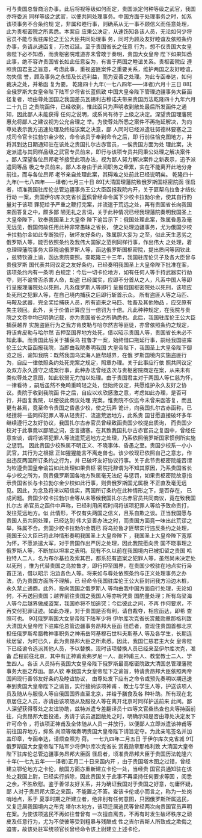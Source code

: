 <!-- { "loadSidebar": true } -->
可与贵国总督商洽办事。此后将视等级如何而定，贵国派定何种等级之武官，我国亦将委派
同样等级之武官，以便共同处理事务。中国方面于处理事务之时，如系该项事务不合条约规
定，非属和睦行事，则确系从无一事不顾信义而任意处理，此为贵枢密院之所素悉。本案自
应秉公决定，从速饬知各该人员，无论如何少将官员不能与我驻库伦之王公大臣共同处理事
务，同时为顾及友好睦谊及依照条约办事，务请从速函复，万勿迟延。至于贵国省长之任意
行为，想不仅贵国大女皇帝陛下必不知悉，而贵枢密院难道亦未曾敢于奏明，贵国大女皇帝
陛下如果知悉此事，绝不容许贵国省长如此任意妄为，有害于两国之睦谊关系。贵枢密院应
遵照贵国君主之旨意，考虑此事，重视盗匪案件之重要关系，维护两国之友好睦谊，勿失信
誉，顾及事务之永恒及长远利益，而为妥善之处理。为此专函奉达，如何裁决之处，并希函
复为要。
乾隆四十九年(一七八四年——译者)六月十三日
88全俄罗斯大女皇帝陛下陆军少将省长蓝佩致
中国大皇帝陛下管理边疆事务大臣函
径复者，顷由尊处回国之我国差员瓦锡利古穆诺夫带来贵国历法乾隆四十九年六月二十九日
之贵院函件，已经收到。惟此函只为声明收到敝处最后所发函件之通知，因此鄙人未能获得
任何之说明，或系尚有待于上级之决定。深望贵国理藩院惠允将鄙人之建议视为公允合理之
举。为使尊处所悉之案件不再拖延解决，为向尊处表示我方迅速处理及终结该案之决意，鄙
人同时已经派遣驻努德林要塞之卫戍司令官卡拉勃尔金少校，命令该员于奉到命令之后，即
行前往恰克图地方，并将其到达日期通知驻在该处之贵国扎尔古赤官员，一俟贵国方面为处
理此案，决定派遣与其同样品级之武官专员前来，即行与该项专员共同秉公处理之解决案件
。鄙人深望各位昂邦老爷接受此项办法，视为鄙人努力解决案件之新表示，迅予派遣同等品
极之专员前来。鄙人本身由于此间职务之牵累，实在不能离开此地分身前往，而与各位昂邦
老爷亲自处理此案，其碍难之处前此已经说明矣。
乾隆四十九年(一七八四年——译者)七月三十日
89大清国理藩院致俄罗斯国枢密院函
径启者，顷准我国驻库伦总管边疆事务王公大臣函报我院内开，关于匪帮乌拉鲁才结伙行劫
一案，贵国伊尔库次克省长蓝佩曾经命令属下少校卡拉勃尔金，使其自行酌量对于该项
罪犯给予严重之鞭打完案，并流遣于荒远之处，再有贵国省长向我国来函答复之中，颇多鄙
陋无礼之言词，关于此种情况已经我理藩院奏明我国圣上大皇帝陛下，钦奉我国圣上大皇帝
陛下谕旨示下：俄国处理此案，殊属昏愚及毫无远见，俄国何故任用此种非常愚昧之省长，
使之处理边疆事务，尤为俄国少校卡拉勃尔金如此专断独行，破坏友好条约，殊属胆大妄为
之至，似此天生恶劣之俄罗斯人等，能否依照条约及我伟大国家之范例同样行事，作出伟大
之处理，着总理理藩院事务大臣晓谕俄罗斯人等，函达俄罗斯国枢密院，提出质问等因钦此
，兹特钦遵上谕，函达贵院查照。查乾隆三十三年，我国驻库伦贝子及各大臣曾与贵俄罗斯
国代表共同议定之友好条约，已经奏明我国圣上大皇帝陛下批准在案，该项条约内有一条明
白规定：今后一切卡伦地方，如有任何人等手持武器实行劫夺，则不谕曾否杀害人命，劫盗
已经属实，应即不分首从之人，凡系中国人等即行呈报理藩院处以死刑，凡系俄罗斯人等即行
呈报俄国枢密院处以死刑，该项应处死刑之犯罪人等，在自己境内捕获之后即行斩首示众。
所有盗匪人等之马匹、马鞍及武器，完全奖给捕获人员，所有盗来之马匹、牲畜及其他物品
，应交原有失主领回。此外，关于价值计算应当一倍罚为十倍。凡此种种规定，在我院与贵
院之文卷中均已明确记载，亦为贵国省长之所确悉也。此后，我国驻库伦王公大臣捕获越界
实施盗匪行为之我方肯皮勒与哈尔然吉等匪徒，亦曾依照条约之规定，将该肯皮勒与哈尔然
吉押至国界地方处死，借以昭示贵国人等，贵国省长未必不知此事。而贵国此后关于捕获乌
拉鲁才一案，始终借口拖延行事，嗣经我国驻库伦王公大臣函报我院，当即由我院奏明我国
大皇帝陛下，我国圣上大皇帝陛下御览之后，谕知我院：既然我国乌梁海人匪帮越界，在俄
罗斯国境内实施盗匪行为，自应一律依照条约处死完案之规定，照章办理。关于此事应行依
照共同议定及双方永久遵守之成案行事，此种办法曾经迭次与贵枢密院商定在案，从来未有
类似尊处之意图，如此软弱无力加以处理。由于贵国君主对于两国人等仁慈为怀，一律看待
，嗣后虽然不免畸重畸轻之处，但始终议定，共愿维护永久友好之协议。贵院于收到我院函
件之后，自应以欢欣感激之意，考虑如此办理，是否可行，并函复我院，以便彼此商议处理
完案。惟贵院不仅迄今未曾来函答复，而且更有甚焉，竟至命令贵国之昏愚少校，使之玩弄
诡计，向我国扎尔古赤函称，已经擅将一些同样犯罪人等从轻责打、流遣荒远地方，此系贵
国甘愿直接破坏多年继续遵行之友好协议，我国扎尔古赤官员曾经致函贵国少校提出质询，
而贵国少校对于此事竟以鄙陋之词，空言搪塞。在其致我国扎尔古赤官员之复函中，曾经任
意空谈，谓将该项犯罪人等流遣荒远地方之处理，乃系依照俄罗斯国家惯例所实施之惩罚。
因此贵国少校殊属不明正义、不晓事体、昏愚之至。贵国少校系一小小武官，其行为之根据
正如猩猩能言不离走兽也。该少校现已依照自己之意志，作出违反两国所订条约之行为，并
已破坏友好协议行事。关于此节贵枢密院能否谓为钦遵贵国皇帝谕旨如此处理如果贵枢
密院托辞谓为不知其原因，乃系贵国省长与少校之所为，则贵俄罗斯国各地方殊属毫无法纪
与惩罚，如果贵枢密院故意指示贵国省长与卡拉勃尔金少校如此行事，则贵俄罗斯国尤属极
不正直及毫无远见。因此，为念及将来以昭信实，两国所订条约在此种情形之下，是否存在，
已成问题。贵国少校卡拉勃尔金等从未等候我国扎尔古赤官员共同商议，竟在致我国扎尔古
赤官员之函件中声称，已经利用闲暇时间将该项犯罪人等给予致命责打，发往荒远地方。似
此情形，不仅有失两国之信义，且系自欺之谈。正当我国愿与贵国人员共同处理，已经达到
伟大妥善办法之时，而贵国方面竟一味出此荒谬之举，殊属不合。贵国少校卡拉勃尔金既已
将乌拉鲁才匪帮实行违反条约之处理，我国王公大臣已将此种情形奏明我国圣上大皇帝陛下
，我国圣上大皇帝陛下宽厚为怀，不愿派遣大军，对于贵国作出严厉之处理，因此我院愿向贵
国不晓事理之俄罗斯人等，不断加以坦率之表明。现有不久以前在我国境内已被扣留之贵国
哈拉特人二人，名为布尔基拉及索其巴，都系犯有盗案之犯罪人等，虽然尚未决定处以死刑
，惟为代替贵国之乌拉鲁才，即行押至国界，在贵国少校驻在地点实行枭首正法，借以昭示
沿边各色人等。将来如与尊处依照条约与正义处理事务之办法，仍为贵国方面所不理解，已
经命令我国驻库伦王公大臣封闭我方沿边木桩，永久禁止通商。此外，投向我国之俄罗斯人
等均由我中国方面自行处理，无论如何，不再送回贵国；越界前往贵国之我国人等亦听凭贵
国酌量处理；所有乌梁海人等今后越界做成盗案，我国亦将不加追究；今后彼此之间，不再
作何要求，不再交付犯罪证迹。如此办理，对于贵国是否有利，请自裁夺，相应函达，即希
查照可也。
90俄罗斯国大女皇帝陛下陆军少将
伊尔库次克省长赏戴勋章那格利致
大清国大皇帝陛下驻库伦总管边疆事务昂邦大臣函
径启者，查现住贵国首都北京担任俄罗斯希腊教神事职务之神甫岳阿基穆石世科夫斯基人
等及各学生，长期连续居留，为时已久，此为贵昂邦大臣之所素悉。因此，我国仁慈君主大女
皇帝陛下已经谕令选派其他人员，予以替换。现时该项替换人员已经来至伊尔库次克，准备
启程前往北京，其中有正神甫索弗罗尼一人、副神甫三人、教堂教士二人、学生四人。各该
人员持有我国大女皇帝陛下俄罗斯最高枢密院致大清国总管理藩院事务大臣之荐函。鄙人钦
奉我国大女皇帝陛下之谕旨，特请贵昂邦大臣依照两帝国间现行善邻友好条约及睦谊协议，
由尊处发下应有之命令或预先奏明以期迅速奉到贵国大皇帝陛下之谕旨，实行接纳该项神甫
、教士与学生人等，护送该项人员及随从与服役人等自俄国国界直至北京，并给予膳食及各
种补助。所有现在北京居住之人员，亦请由该项随从及服役人等在离开北京时同样护送前来
此间。鄙人深望获得尊处之友谊协助，兹特派遣专差翻译员十四等文官桑热查也夫等持函前
往，向贵昂邦大臣投递，务请于该员返回敝处之时，明确示知是否由尊处决定发下许可命令
，将该项正神甫及全体随从人员一并放行，以便鄙人立即派遣该神甫等前往国界地方，抑系
尚须等候奏明贵国大皇帝陛下请旨定夺。为此亲笔签名并加盖印章，专函奉达，请烦查照为
荷。
一七九四年二月五日
于伊尔库次克省城
91俄罗斯国大女皇帝陛下陆军少将伊尔库次克省长
赏戴勋章那格利致
大清国大皇帝陛下驻库伦总管边疆事务昂邦大臣函
径启者，顷准贵昂邦大臣于贵国历法乾隆六十年(一七九五年——译者)正月二十日来函内开
，由于贵国塔木图之过错，曾经建立鄂伦地方之卡伦，敝国方面亦重新建立卡伦一处，当经贵
国官员通知驻在该处之我国上尉，已经实行拆除，因此贵国关于此事不再坚持任何要求等因
，阅悉之余，不胜欣慰。鉴于善邻友好关系，并为确证我国对于贵国之好意，勿庸怀疑，鄙
人对于贵昂邦大臣之来函，不能置之不答。查该卡伦或小而言之，称为一处岗哨地点，系于
夏季时期之所建立者，绝非别有任何意图，只因俄罗斯所属逃民，又复迁居我国境内之布克
塔尔木地方，该项迁居逃民等曾经两次向贵国官员声明在案。为使该项逃民不再如往昔曾有
一次擅自离去，不再有时发生破坏秩序之顽皮及任意行为，尤为不使彼等受到粗暴与残酷成
性之吉尔吉斯人所致成之欺侮之迫害，故该处驻军统领官长曾经命令该上尉建立上述卡伦，
